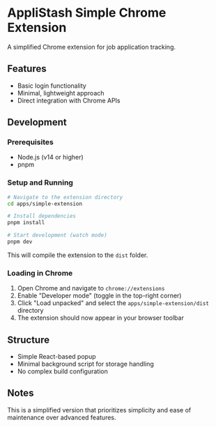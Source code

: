 # AppliStash Simple Chrome Extension

A simplified Chrome extension for job application tracking.

## Features

- Basic login functionality
- Minimal, lightweight approach
- Direct integration with Chrome APIs

## Development

### Prerequisites

- Node.js (v14 or higher)
- pnpm

### Setup and Running

```bash
# Navigate to the extension directory
cd apps/simple-extension

# Install dependencies
pnpm install

# Start development (watch mode)
pnpm dev
```

This will compile the extension to the `dist` folder.

### Loading in Chrome

1. Open Chrome and navigate to `chrome://extensions`
2. Enable "Developer mode" (toggle in the top-right corner)
3. Click "Load unpacked" and select the `apps/simple-extension/dist` directory
4. The extension should now appear in your browser toolbar

## Structure

- Simple React-based popup
- Minimal background script for storage handling
- No complex build configuration

## Notes

This is a simplified version that prioritizes simplicity and ease of maintenance over advanced features.
